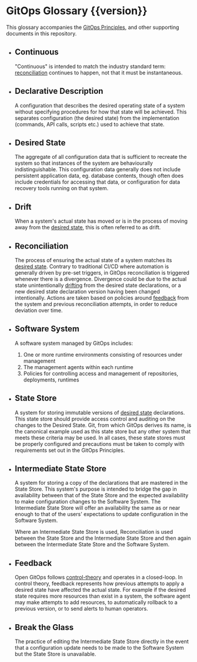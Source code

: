 # GitOps Glossary {{version}}

This glossary accompanies the [GitOps Principles](./PRINCIPLES.md), and other supporting documents in this repository.

- ## Continuous

    "Continuous" is intended to match the industry standard term: [reconciliation](#reconciliation) continues to happen, not that it must be instantaneous.

- ## Declarative Description

    A configuration that describes the desired operating state of a system without specifying procedures for how that state will be achieved. This separates configuration (the desired state) from the implementation (commands, API calls, scripts etc.) used to achieve that state.

- ## Desired State

    The aggregate of all configuration data that is sufficient to recreate the system so that instances of the system are behaviourally indistinguishable.
    This configuration data generally does not include persistent application data, eg. database contents, though often does include credentials for accessing that data, or configuration for data recovery tools running on that system.

- ## Drift

    When a system's actual state has moved or is in the process of moving away from the [desired state](#desired-state), this is often referred to as drift.

- ## Reconciliation

    The process of ensuring the actual state of a system matches its [desired state](#desired-state).
    Contrary to traditional CI/CD where automation is generally driven by pre-set triggers, in GitOps reconciliation is triggered whenever there is a divergence. Divergence could be due to the actual state unintentionally [drifting](#drift) from the desired state declarations, or a new desired state declaration version having been changed intentionally.
    Actions are taken based on policies around [feedback](./GLOSSARY.md#feedback) from the system and previous reconciliation attempts, in order to reduce deviation over time.

- ## Software System

    A software system managed by GitOps includes:

    1. One or more runtime environments consisting of resources under management
    1. The management agents within each runtime
    1. Policies for controlling access and management of repositories, deployments, runtimes

- ## State Store

    A system for storing immutable versions of [desired state](#desired-state) declarations.
    This state store should provide access control and auditing on the changes to the Desired State.
    Git, from which GitOps derives its name, is the canonical example used as this state store but any other system that meets these criteria may be used.
    In all cases, these state stores must be properly configured and precautions must be taken to comply with requirements set out in the GitOps Principles.

- ## Intermediate State Store

    A system for storing a copy of the declarations that are mastered in the State Store. This system's purpose is intended to bridge the gap in availability between that of the State Store and the expected availability to make configuration changes to the Software System. The Intermediate State Store will offer an availability the same as or near enough to that of the users' expectations to update configuration in the Software System.

    Where an Intermediate State Store is used, Reconciliation is used between the State Store and the Intermediate State Store and then again between the Intermediate State Store and the Software System.

- ## Feedback

    Open GitOps follows [control-theory](https://en.wikipedia.org/wiki/Control_theory) and operates in a closed-loop. In control theory, feedback represents how previous attempts to apply a desired state have affected the actual state. For example if the desired state requires more resources than exist in a system, the software agent may make attempts to add resources, to automatically rollback to a previous version, or to send alerts to human operators.
        
- ## Break the Glass

    The practice of editing the Intermediate State Store directly in the event that a configuration update needs to be made to the Software System but the State Store is unavailable.

